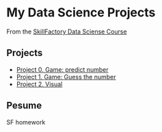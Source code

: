 # My Data Science Projects

From the [SkillFactory Data Sciense Course](https://skillfactory.ry/data-scientist)

## Projects

* [Project 0. Game: predict number](https://github.com/mihaniksm/sf_data_sciense/tree/main/project_0)
* [Project 1. Game: Guess the number](https://github.com/mihaniksm/sf_data_sciense/tree/main/project_1)
* [Project 2. Visual](https://github.com/mihaniksm/sf_data_sciense/tree/main/project_2)

## Pesume
SF homework

